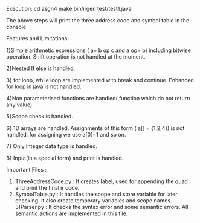 Execution:
	cd asgn4
	make
	bin/irgen test/test1.java

The above steps will print the three address code and symbol table in the console


Features and Limitations:

1}Simple arithmetic expressions ( a= b op c  and a op= b) including bitwise operation. Shift operation is not handled at the moment.

2}Nested If else is handled.

3} for loop, while loop are implemented with break and continue. Enhanced for loop in java is not handled.

4}Non parameterised functions are handled( function which do not return any value).

5}Scope check is handled.

6} 1D arrays are handled. Assignments of this form ( a[] = {1,2,4}) is not handled. for assigning we use a[0]=1 and so on.

7} Only Integer data type is handled.

8} Input(in a special form) and print is handled.


Important Files :

1) ThreeAddressCode.py : It creates label, used for appending the quad and print the final ir code.
2) SymbolTable.py : It handles the scope and store variable for later checking. It also create temporary variables and scope names.
3)Parser.py : It checks the syntax error and some semantic errors. All semantic actions are implemented in this file.